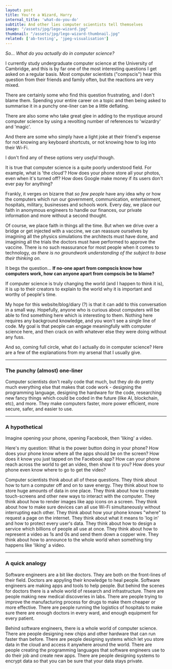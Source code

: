 ```yaml
---
layout: post
title: You're a Wizard, Harry
internal_title: 'what-do-you-do'
subtitle: And other lies computer scientists tell themselves
image: "/assets/jpg/lego-wizard.jpg"
thumbnail: "/assets/jpg/lego-wizard-thumbnail.jpg"
related: ['ab-testing', 'jpeg-visualisation']
---
```


_So... What do you actually do in computer science?_

I currently study undergraduate computer science at the University of Cambridge, and this is by far one of the most interesting questions I get asked on a regular basis. Most computer scientists ("compscis") hear this question from their friends and family often, but the reactions are very mixed.

There are certainly some who find this question frustrating, and I don't blame them. Spending your entire career on a topic and then being asked to summarise it in a punchy one-liner can be a little deflating. 

There are also some who take great glee in adding to the mystique around computer science by using a revolting number of references to 'wizardry' and 'magic'.

And there are some who simply have a light joke at their friend's expense for not knowing any keyboard shortcuts, or not knowing how to log into their Wi-Fi.

I don't find any of these options very _useful_ though. 

It is true that computer science is a quite poorly understood field. For example, what is 'the cloud'? How does your phone store all your photos, even when it's turned off? How does Google make money if its users don't ever pay for anything?

Frankly, it verges on bizarre that _so few people_ have any idea why or how the computers which run our government, communication, entertainment, hospitals, military, businesses and schools work. Every day, we place our faith in anonymous engineers to handle our finances, our private information and more without a second thought.

 Of course, we place faith in things all the time. But when we drive over a bridge or get injected with a vaccine, we can reassure ourselves by imagining all the physics simulations the architects must have done, and imagining all the trials the doctors must have performed to approve the vaccine. There is no such reassurance for most people when it comes to technology, _as there is no groundwork understanding of the subject to base their thinking on_.

It begs the question... **If no-one apart from compscis know how computers work, how can anyone apart from compscis be to blame?** 

If computer science is truly changing the world (and I happen to think it is), it is up to their creators to explain to the world why it is important and worthy of people's time. 

My hope for this website/blog/diary (?) is that it can add to this conversation in a small way. Hopefully, anyone who is curious about computers will be able to find something here which is interesting to them. Nothing here requires any background knowledge, and you won't see a single line of code. My goal is that people can engage meaningfully with computer science here, and then crack on with whatever else they were doing without any fuss.

And so, coming full circle, what do I actually do in computer science? Here are a few of the explanations from my arsenal that I usually give. 

---

### The punchy (almost) one-liner

Computer scientists don't really code that much, but they _do_ do pretty much everything else that makes that code work - designing the programming language, designing the hardware for the code, researching new fancy things which could be coded in the future (like AI, blockchain, etc), and more. They make computers faster, more power efficient, more secure, safer, and easier to use. 

---

### A hypothetical

Imagine opening your phone, opening Facebook, then 'liking' a video.

Here's my question: What is the power button doing in your phone? How does your phone know where all the apps should be on the screen? How does it know you just tapped on the Facebook app? How can your phone reach across the world to get an video, then show it to you? How does your phone even know where to go to get the video?

Computer scientists think about all of these questions. They think about how to turn a computer off and on to save energy. They think about how to store huge amounts of data in one place. They think about how to create touch-screens and other new ways to interact with the computer. They think about how to render images like app icons on a screen. They think about how to make sure devices can all use Wi-Fi simultaneously without interrupting each other. They think about how your phone knows "where" to request a page on the internet. They think about what it means to 'log in' and how to protect every user's data. They think about how to design a service which billions of people all use at once. They think about how to represent a video as 1s and 0s and send them down a copper wire. They think about how to announce to the whole world when something tiny happens like 'liking' a video. 

---

### A quick analogy

Software engineers are a bit like doctors. They are both on the front-lines of their field. Doctors are appyling their knowledge to heal people. Software engineers are making apps and tools to help people. But behind the scenes for doctors there is a whole world of research and infrastructure. There are people making new medical discoveries in labs. There are people trying to improve the manufacturing process for drugs to make them cheaper or more effective. There are people running the logistics of hospitals to make sure there are enough doctors in every ward, and enough equipment for every patient. 

Behind software engineers, there is a whole world of computer science. There are people designing new chips and other hardware that can run faster than before. There are people designing systems which let you store data in the cloud and access it anywhere around the world. There are people creating the programming languages that software engineers use to do their job and create new apps. There are people designing systems to encrypt data so that you can be sure that your data stays private. 